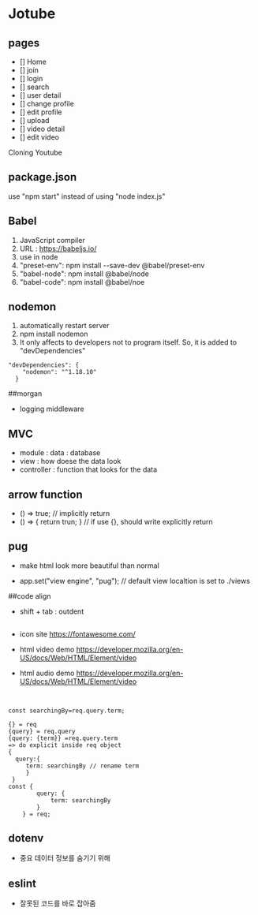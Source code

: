 # Jotube

## pages

- [] Home
- [] join
- [] login
- [] search
- [] user detail
- [] change profile
- [] edit profile
- [] upload
- [] video detail
- [] edit video

Cloning Youtube

## package.json

use "npm start" instead of using "node index.js"

## Babel

1. JavaScript compiler
2. URL : https://babeljs.io/
3. use in node
4. "preset-env": npm install --save-dev @babel/preset-env
5. "babel-node": npm install @babel/node
6. "babel-code": npm install @babel/noe

## nodemon

1. automatically restart server
2. npm install nodemon
3. It only affects to developers not to program itself. So, it is added to "devDependencies"

```
"devDependencies": {
    "nodemon": "^1.18.10"
  }
```

##morgan

- logging middleware

## MVC

- module : data : database
- view : how doese the data look
- controller : function that looks for the data

## arrow function

- () => true; // implicitly return
- () => { return trun; } // if use {}, should write explicitly return

## pug

- make html look more beautiful than normal

- app.set("view engine", "pug");
  // default view localtion is set to ./views

##code align

- shift + tab : outdent

##

- icon site
  https://fontawesome.com/

- html video demo
  https://developer.mozilla.org/en-US/docs/Web/HTML/Element/video

- html audio demo
  https://developer.mozilla.org/en-US/docs/Web/HTML/Element/video

##

```

const searchingBy=req.query.term;

{} = req
{query} = req.query
{query: {term}} =req.query.term
=> do explicit inside req object
{
  query:{
     term: searchingBy // rename term
     }
 }
const {
        query: {
            term: searchingBy
        }
    } = req;
```

## dotenv

- 중요 데이터 정보를 숨기기 위해

## eslint

- 잘못된 코드를 바로 잡아줌
